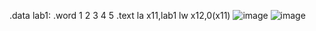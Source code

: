 .data
lab1: .word 1 2 3 4 5
.text
la x11,lab1
lw x12,0(x11)
![image](https://user-images.githubusercontent.com/62541263/110231437-bae16b80-7f3d-11eb-8e86-efa6387e6c0a.png)
![image](https://user-images.githubusercontent.com/62541263/110231443-c2087980-7f3d-11eb-814c-10bc2e8d96f7.png)
